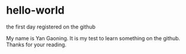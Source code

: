 # hello-world
the first day registered on the github

My name is Yan Gaoning.
It is my test to learn something on the github.
Thanks for your reading.
